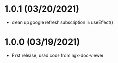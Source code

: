 # 1.0.1 (03/20/2021)
* clean up google refresh subscription in useEffect()

# 1.0.0 (03/19/2021)
* First release, used code from ngx-doc-viewer
